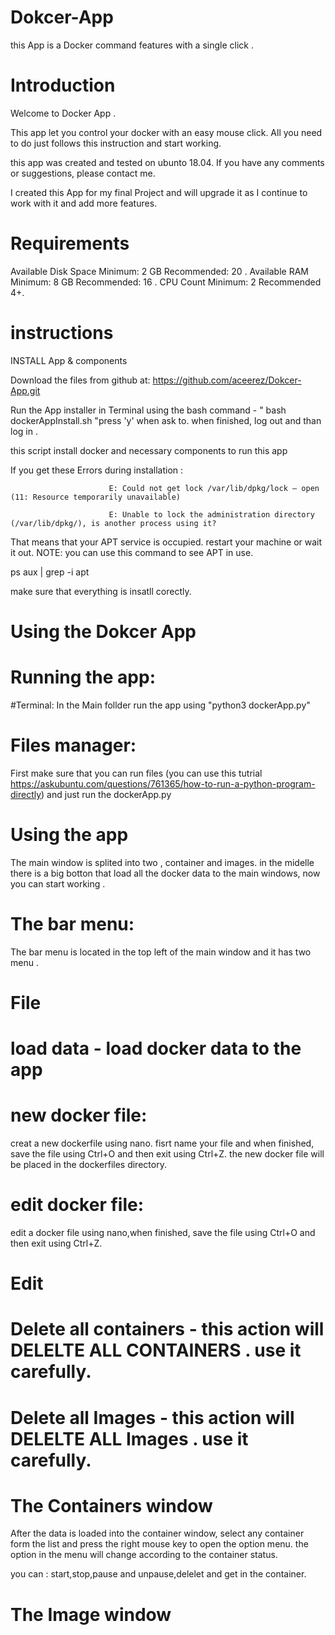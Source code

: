 # Dokcer-App
this App is a Docker command features with a single click .

# Introduction
Welcome to Docker App .

This app let you control your docker with an easy mouse click.
All you need to do just follows this instruction and start working.

this app was created and tested on ubunto 18.04.
If you have any comments or suggestions, please contact me.

I created this App for my final Project and will upgrade it as I continue to work with it and add more features.

# Requirements
Available Disk Space Minimum: 2 GB Recommended: 20 .
Available RAM Minimum: 8 GB  Recommended: 16 . 
CPU Count	Minimum: 2  Recommended 4+.

# instructions

INSTALL App & components

Download the files from github at: https://github.com/aceerez/Dokcer-App.git 


Run the App installer in Terminal using the bash command - " bash dockerAppInstall.sh "press 'y' when ask to.
when finished, log out and than log in .

this script install docker and necessary components to run this app

If you get these Errors during installation :

                          E: Could not get lock /var/lib/dpkg/lock – open (11: Resource temporarily unavailable)

                          E: Unable to lock the administration directory (/var/lib/dpkg/), is another process using it?

That means that your APT service is occupied. 
restart your machine or wait it out.
NOTE: you can use this command to see APT in use.


ps aux | grep -i apt
                                      



make sure that everything is insatll corectly.


#                                                                   Using the Dokcer App 
# Running the app:
#Terminal:
In the Main follder run the app using "python3 dockerApp.py"

# Files manager:
First make sure that you can run files (you can use this tutrial https://askubuntu.com/questions/761365/how-to-run-a-python-program-directly)
and just run the dockerApp.py

# Using the app

The main window is splited into two , container and images.
in the midelle there is a big botton that load all the docker data to the main windows, now you can start working . 

# The bar menu:
The bar menu is located in the top left of the main window and it has two menu .

# File 
# load data - load docker data to the app
# new docker file:
creat a new dockerfile using nano. 
fisrt name your file and when finished, save the file using Ctrl+O and then exit using Ctrl+Z.
the new docker file will be placed in the dockerfiles directory.

# edit docker file:
edit a docker file using nano,when finished, save the file using Ctrl+O and then exit using Ctrl+Z.

# Edit 
# Delete all containers - this action will DELELTE ALL CONTAINERS . use it carefully.
# Delete all Images - this action will DELELTE ALL Images . use it carefully.

# The Containers window 
After the data is loaded into the container window, select any container form the list and press the right mouse key to open the option menu.
the option in the menu will change according to the container status. 

you can :
start,stop,pause and unpause,delelet and get in the container.

# The Image window





